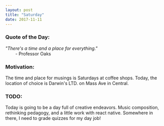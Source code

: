 ```yaml
---
layout: post
title: "Saturday"
date: 2017-11-11
---
```


### Quote of the Day:
_"There's a time and a place for everything."_ <br>
&nbsp;&nbsp;&nbsp;&nbsp;&nbsp;&nbsp;&nbsp;&nbsp;- Professor Oaks

### Motivation:
The time and place for musings is Saturdays at coffee shops. Today, the location of choice is Darwin's LTD. on Mass Ave in Central.

### TODO:
Today is going to be a day full of creative endeavors. Music composition, rethinking pedagogy, and a little work with react native. Somewhere in there, I need to grade quizzes for my day job!
